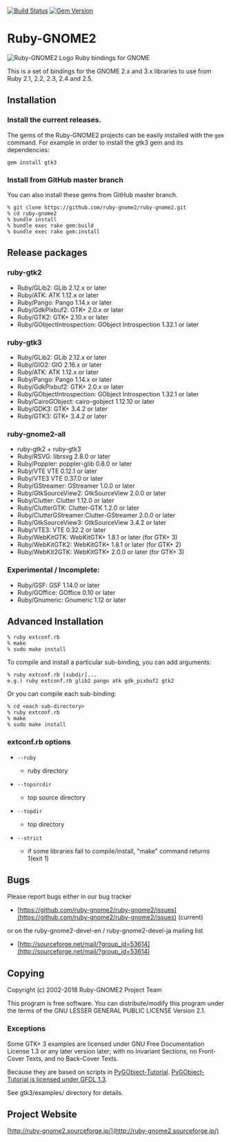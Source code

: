 [![Build Status](https://travis-ci.org/ruby-gnome2/ruby-gnome2.svg?branch=master)](https://travis-ci.org/ruby-gnome2/ruby-gnome2)
[![Gem Version](https://badge.fury.io/rb/gtk3.svg)](https://badge.fury.io/rb/gtk3)
# Ruby-GNOME2
![Ruby-GNOME2 Logo](https://avatars1.githubusercontent.com/u/416159?v=3&s=200)
Ruby bindings for GNOME


This is a set of bindings for the GNOME 2.x and 3.x libraries to use
from Ruby 2.1, 2.2, 2.3, 2.4 and 2.5.

## Installation

### Install the current releases.

The gems of the Ruby-GNOME2 projects can be easily installed with the `gem` command.
For example in order to install the gtk3 gem and its dependencies:

    gem install gtk3

### Install from GitHub master branch

You can also install these gems from GitHub master branch.

    % git clone https://github.com/ruby-gnome2/ruby-gnome2.git
    % cd ruby-gnome2
    % bundle install
    % bundle exec rake gem:build
    % bundle exec rake gem:install


## Release packages

### ruby-gtk2

* Ruby/GLib2:           GLib 2.12.x or later
* Ruby/ATK:             ATK 1.12.x or later
* Ruby/Pango:           Pango 1.14.x or later
* Ruby/GdkPixbuf2:      GTK+ 2.0.x or later
* Ruby/GTK2:            GTK+ 2.10.x or later
* Ruby/GObjectIntrospection: GObject Introspection 1.32.1 or later

### ruby-gtk3

* Ruby/GLib2:           GLib 2.12.x or later
* Ruby/GIO2:            GIO 2.16.x or later
* Ruby/ATK:             ATK 1.12.x or later
* Ruby/Pango:           Pango 1.14.x or later
* Ruby/GdkPixbuf2:      GTK+ 2.0.x or later
* Ruby/GObjectIntrospection: GObject Introspection 1.32.1 or later
* Ruby/CairoGObject:    cairo-gobject 1.12.10 or later
* Ruby/GDK3:            GTK+ 3.4.2 or later
* Ruby/GTK3:            GTK+ 3.4.2 or later

### ruby-gnome2-all

* ruby-gtk2 + ruby-gtk3
* Ruby/RSVG:            librsvg 2.8.0 or later
* Ruby/Poppler:         poppler-glib 0.8.0 or later
* Ruby/VTE              VTE 0.12.1 or later
* Ruby/VTE3             VTE 0.37.0 or later
* Ruby/GStreamer:       GStreamer 1.0.0 or later
* Ruby/GtkSourceView2:  GtkSourceView 2.0.0 or later
* Ruby/Clutter:         Clutter 1.12.0 or later
* Ruby/ClutterGTK:      Clutter-GTK 1.2.0 or later
* Ruby/ClutterGStreamer:Clutter-GStreamer 2.0.0 or later
* Ruby/GtkSourceView3:  GtkSourceView 3.4.2 or later
* Ruby/VTE3:            VTE 0.32.2 or later
* Ruby/WebKitGTK:       WebKitGTK+ 1.8.1 or later (for GTK+ 3)
* Ruby/WebKitGTK2:      WebKitGTK+ 1.8.1 or later (for GTK+ 2)
* Ruby/WebKit2GTK:      WebKitGTK+ 2.0.0 or later (for GTK+ 3)

### Experimental / Incomplete:

* Ruby/GSF:             GSF 1.14.0 or later
* Ruby/GOffice:         GOffice 0.10 or later
* Ruby/Gnumeric:        Gnumeric 1.12 or later

## Advanced Installation

    % ruby extconf.rb
    % make
    % sudo make install

To compile and install a particular sub-binding, you can add arguments:

    % ruby extconf.rb [subdir]...
    e.g.) ruby extconf.rb glib2 pango atk gdk_pixbuf2 gtk2

Or you can compile each sub-binding:

    % cd <each sub-directory>
    % ruby extconf.rb
    % make
    % sudo make install

### extconf.rb options

* `--ruby`
  * ruby directory

* `--topsrcdir`
  * top source directory

* `--topdir`
  * top directory

* `--strict`
  * if some libraries fail to compile/install, "make"
    command returns 1(exit 1)

## Bugs

Please report bugs either in our bug tracker

* [https://github.com/ruby-gnome2/ruby-gnome2/issues](https://github.com/ruby-gnome2/ruby-gnome2/issues) (current)

or on the ruby-gnome2-devel-en / ruby-gnome2-devel-ja mailing list

* [http://sourceforge.net/mail/?group_id=53614](http://sourceforge.net/mail/?group_id=53614)

## Copying

Copyright (c) 2002-2018 Ruby-GNOME2 Project Team

This program is free software.
You can distribute/modify this program under the terms of
the GNU LESSER GENERAL PUBLIC LICENSE Version 2.1.

### Exceptions

Some GTK+ 3 examples are licensed under GNU Free Documentation License
1.3 or any later version later; with no Invariant Sections, no
Front-Cover Texts, and no Back-Cover Texts.

Because they are based on scripts in
[PyGObject-Tutorial](https://github.com/sebp/PyGObject-Tutorial).
[PyGObject-Tutorial is licensed under GFDL 1.3](https://github.com/sebp/PyGObject-Tutorial/blob/master/COPYING).

See gtk3/examples/ directory for details.

## Project Website

[http://ruby-gnome2.sourceforge.jp/](http://ruby-gnome2.sourceforge.jp/)
